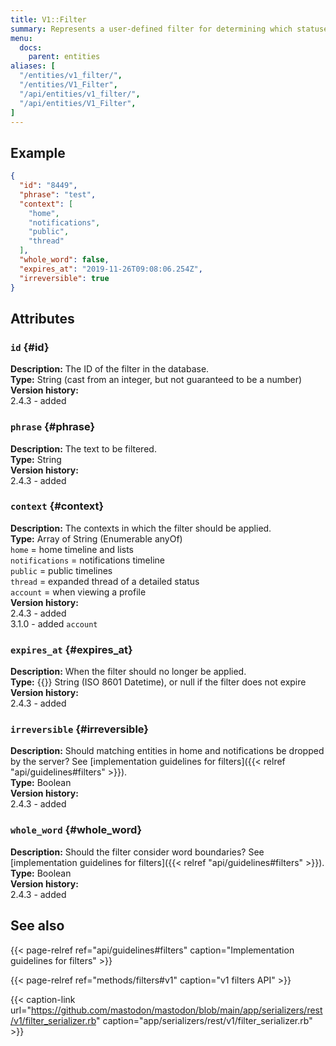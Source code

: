 ```yaml
---
title: V1::Filter
summary: Represents a user-defined filter for determining which statuses should not be shown to the user. Contains a single keyword or phrase.
menu:
  docs:
    parent: entities
aliases: [
  "/entities/v1_filter/",
  "/entities/V1_Filter",
  "/api/entities/v1_filter/",
  "/api/entities/V1_Filter",
]
---
```


## Example

```json
{
  "id": "8449",
  "phrase": "test",
  "context": [
    "home",
    "notifications",
    "public",
    "thread"
  ],
  "whole_word": false,
  "expires_at": "2019-11-26T09:08:06.254Z",
  "irreversible": true
}
```

## Attributes

### `id` {#id}

**Description:** The ID of the filter in the database.\
**Type:** String (cast from an integer, but not guaranteed to be a number)\
**Version history:**\
2.4.3 - added

### `phrase` {#phrase}

**Description:** The text to be filtered.\
**Type:** String\
**Version history:**\
2.4.3 - added

### `context` {#context}

**Description:** The contexts in which the filter should be applied.\
**Type:** Array of String (Enumerable anyOf)\
`home` = home timeline and lists\
`notifications` = notifications timeline\
`public` = public timelines\
`thread` = expanded thread of a detailed status\
`account` = when viewing a profile\
**Version history:**\
2.4.3 - added\
3.1.0 - added `account`

### `expires_at` {#expires_at}

**Description:** When the filter should no longer be applied.\
**Type:** {{<nullable>}} String (ISO 8601 Datetime), or null if the filter does not expire\
**Version history:**\
2.4.3 - added

### `irreversible` {#irreversible}

**Description:** Should matching entities in home and notifications be dropped by the server? See [implementation guidelines for filters]({{< relref "api/guidelines#filters" >}}).\
**Type:** Boolean\
**Version history:**\
2.4.3 - added

### `whole_word` {#whole_word}

**Description:** Should the filter consider word boundaries? See [implementation guidelines for filters]({{< relref "api/guidelines#filters" >}}).\
**Type:** Boolean\
**Version history:**\
2.4.3 - added

## See also

{{< page-relref ref="api/guidelines#filters" caption="Implementation guidelines for filters" >}}

{{< page-relref ref="methods/filters#v1" caption="v1 filters API" >}}

{{< caption-link url="https://github.com/mastodon/mastodon/blob/main/app/serializers/rest/v1/filter_serializer.rb" caption="app/serializers/rest/v1/filter_serializer.rb" >}}



